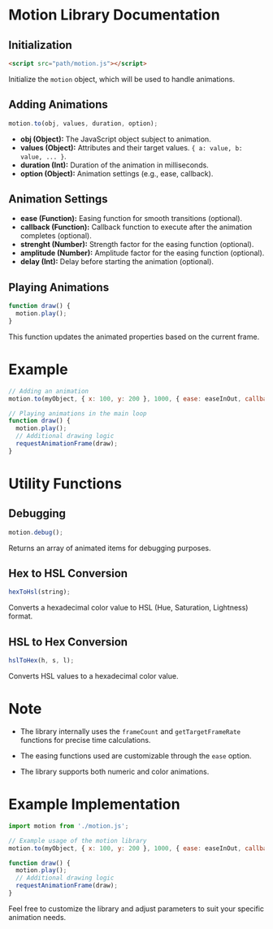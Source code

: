 # Motion Library Documentation

## Initialization

```html
<script src="path/motion.js"></script>
```

Initialize the `motion` object, which will be used to handle animations.

## Adding Animations

```javascript
motion.to(obj, values, duration, option);
```

- **obj (Object):** The JavaScript object subject to animation.
- **values (Object):** Attributes and their target values. `{ a: value, b: value, ... }`.
- **duration (Int):** Duration of the animation in milliseconds.
- **option (Object):** Animation settings (e.g., ease, callback).

## Animation Settings

- **ease (Function):** Easing function for smooth transitions (optional).
- **callback (Function):** Callback function to execute after the animation completes (optional).
- **strenght (Number):** Strength factor for the easing function (optional).
- **amplitude (Number):** Amplitude factor for the easing function (optional).
- **delay (Int):** Delay before starting the animation (optional).

## Playing Animations

```javascript
function draw() {
  motion.play();
}
```

This function updates the animated properties based on the current frame.

# Example

```javascript
// Adding an animation
motion.to(myObject, { x: 100, y: 200 }, 1000, { ease: easeInOut, callback: onAnimationComplete });

// Playing animations in the main loop
function draw() {
  motion.play();
  // Additional drawing logic
  requestAnimationFrame(draw);
}
```

# Utility Functions

## Debugging

```javascript
motion.debug();
```

Returns an array of animated items for debugging purposes.

## Hex to HSL Conversion

```javascript
hexToHsl(string);
```

Converts a hexadecimal color value to HSL (Hue, Saturation, Lightness) format.

## HSL to Hex Conversion

```javascript
hslToHex(h, s, l);
```

Converts HSL values to a hexadecimal color value.

# Note

- The library internally uses the `frameCount` and `getTargetFrameRate` functions for precise time calculations.

- The easing functions used are customizable through the `ease` option.

- The library supports both numeric and color animations.

# Example Implementation

```javascript
import motion from './motion.js';

// Example usage of the motion library
motion.to(myObject, { x: 100, y: 200 }, 1000, { ease: easeInOut, callback: onAnimationComplete });

function draw() {
  motion.play();
  // Additional drawing logic
  requestAnimationFrame(draw);
}
```

Feel free to customize the library and adjust parameters to suit your specific animation needs.
